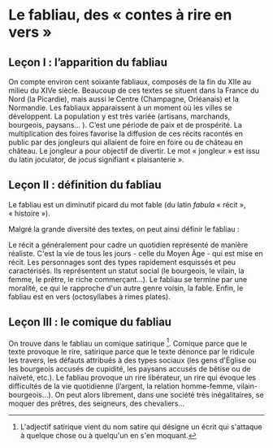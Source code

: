 # Le fabliau, des « contes à rire en vers »

## Leçon I : l’apparition du fabliau

On compte environ cent soixante fabliaux, composés de la fin du XIIe au milieu du XIVe siècle. Beaucoup de ces textes se situent dans la France du Nord (la Picardie), mais aussi le Centre (Champagne, Orléanais) et la Normandie. 
Les fabliaux apparaissent à un moment où les villes se développent. La population y est très variée (artisans, marchands, bourgeois, paysans... ). C’est une période de paix et de prospérité.
La multiplication des foires favorise la diffusion de ces récits racontés en public par des jongleurs qui allaient de foire en foire ou de château en château.
Le jongleur a pour objectif de divertir. Le mot « jongleur » est issu du latin joculator, de jocus signifiant « plaisanterie ».


## Leçon II : définition du fabliau

Le fabliau est un diminutif picard du mot fable (du latin *fabula* « récit », « histoire »).

Malgré la grande diversité des textes, on peut ainsi définir le fabliau :

Le récit a généralement pour cadre un quotidien représenté de manière réaliste. C'est la vie de tous les jours - celle du Moyen Âge -  qui est mise en récit.
Les personnages sont des types rapidement esquissés et peu caractérisés. Ils représentent un statut social (le bourgeois, le vilain, la femme, le prêtre, le riche commerçant...).
Le fabliau se termine par une moralité, ce qui le rapproche d'un autre genre voisin, la fable.
Enfin, le fabliau est en vers (octosyllabes à rimes plates).

## Leçon III : le comique du fabliau

On trouve dans le fabliau un comique satirique [^1].
Comique parce que le texte provoque le rire, satirique parce que le texte dénonce par le ridicule les travers, les défauts attribués à des types sociaux (les gens d'Église ou les bourgeois accusés de cupidité, les paysans accusés de bêtise ou de naïveté, etc.).
Le fabliau provoque un rire libérateur, un rire qui évoque les difficultés de la vie quotidienne (l’argent, la relation homme-femme, vilain-bourgeois...). On peut alors librement, dans une société très inégalitaires, se moquer des prêtres, des seigneurs, des chevaliers...

[^1]: L'adjectif satirique vient du nom satire qui désigne un écrit qui s'attaque à quelque chose ou à quelqu'un en s'en moquant.


